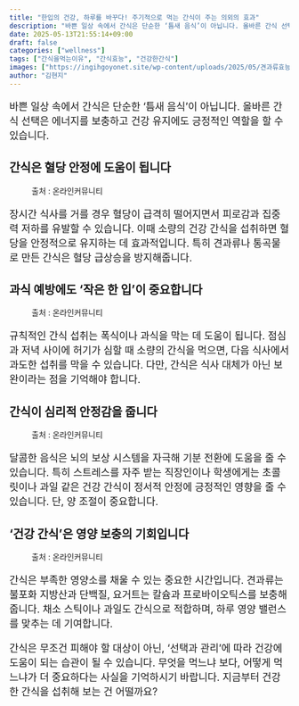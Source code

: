 ```yaml
---
title: "한입의 건강, 하루를 바꾸다! 주기적으로 먹는 간식이 주는 의외의 효과"
description: "바쁜 일상 속에서 간식은 단순한 ‘틈새 음식’이 아닙니다. 올바른 간식 선택은 에너지를 보충하고 건강 유지에도 긍정적인 역할을 할 수 있습니다."
date: 2025-05-13T21:55:14+09:00
draft: false
categories: ["wellness"]
tags: ["간식을먹는이유", "간식효능", "건강한간식"]
images: ["https://ingihgoyonet.site/wp-content/uploads/2025/05/견과류효능-1024x683.jpg", "https://ingihgoyonet.site/wp-content/uploads/2025/05/간식-1024x683.jpg", "https://ingihgoyonet.site/wp-content/uploads/2025/05/건강한간식-1024x683.jpg", "https://ingihgoyonet.site/wp-content/uploads/2025/05/과일-1-1024x768.jpg"]
author: "김현지"
---
```


<p style="font-size:18px">바쁜 일상 속에서 간식은 단순한 ‘틈새 음식’이 아닙니다. 올바른 간식 선택은 에너지를 보충하고 건강 유지에도 긍정적인 역할을 할 수 있습니다.</p> <h2 >간식은 혈당 안정에 도움이 됩니다</h2> <figure ><img src="https://ingihgoyonet.site/wp-content/uploads/2025/05/견과류효능-1024x683.jpg" alt="" style="aspect-ratio:16/9;object-fit:cover"/><figcaption >출처 : 온라인커뮤니티</figcaption></figure> <p style="font-size:18px">장시간 식사를 거를 경우 혈당이 급격히 떨어지면서 피로감과 집중력 저하를 유발할 수 있습니다. 이때 소량의 건강 간식을 섭취하면 혈당을 안정적으로 유지하는 데 효과적입니다. 특히 견과류나 통곡물로 만든 간식은 혈당 급상승을 방지해줍니다.</p> <h2 >과식 예방에도 ‘작은 한 입’이 중요합니다</h2> <figure ><img src="https://ingihgoyonet.site/wp-content/uploads/2025/05/간식-1024x683.jpg" alt="" style="aspect-ratio:16/9;object-fit:cover"/><figcaption >출처 : 온라인커뮤니티</figcaption></figure> <p style="font-size:18px">규칙적인 간식 섭취는 폭식이나 과식을 막는 데 도움이 됩니다. 점심과 저녁 사이에 허기가 심할 때 소량의 간식을 먹으면, 다음 식사에서 과도한 섭취를 막을 수 있습니다. 다만, 간식은 식사 대체가 아닌 보완이라는 점을 기억해야 합니다.</p> <h2 >간식이 심리적 안정감을 줍니다</h2> <figure ><img src="https://ingihgoyonet.site/wp-content/uploads/2025/05/건강한간식-1024x683.jpg" alt="" style="aspect-ratio:16/9;object-fit:cover"/><figcaption >출처 : 온라인커뮤니티</figcaption></figure> <p style="font-size:18px">달콤한 음식은 뇌의 보상 시스템을 자극해 기분 전환에 도움을 줄 수 있습니다. 특히 스트레스를 자주 받는 직장인이나 학생에게는 초콜릿이나 과일 같은 건강 간식이 정서적 안정에 긍정적인 영향을 줄 수 있습니다. 단, 양 조절이 중요합니다.</p> <h2 >‘건강 간식’은 영양 보충의 기회입니다</h2> <figure ><img src="https://ingihgoyonet.site/wp-content/uploads/2025/05/과일-1-1024x768.jpg" alt="" style="aspect-ratio:16/9;object-fit:cover"/><figcaption >출처 : 온라인커뮤니티</figcaption></figure> <p style="font-size:18px">간식은 부족한 영양소를 채울 수 있는 중요한 시간입니다. 견과류는 불포화 지방산과 단백질, 요거트는 칼슘과 프로바이오틱스를 보충해 줍니다. 채소 스틱이나 과일도 간식으로 적합하며, 하루 영양 밸런스를 맞추는 데 기여합니다.</p> <p style="font-size:18px">간식은 무조건 피해야 할 대상이 아닌, ‘선택과 관리’에 따라 건강에 도움이 되는 습관이 될 수 있습니다. 무엇을 먹느냐 보다, 어떻게 먹느냐가 더 중요하다는 사실을 기억하시기 바랍니다. 지금부터 건강한 간식을 섭취해 보는 건 어떨까요?</p>